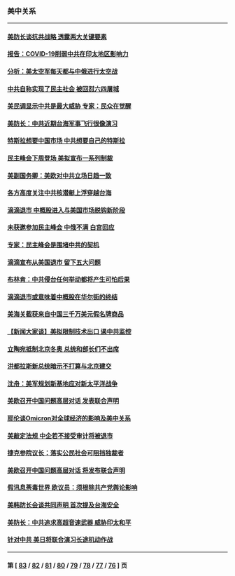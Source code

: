 ### 美中关系
---
#### [美防长谈抗共战略 透露两大关键要素](../../pages/nf1412576/n13418612.md) 
#### [报告：COVID-19削弱中共在印太地区影响力](../../pages/nf1412576/n13418437.md) 
#### [分析：美太空军每天都与中俄进行太空战](../../pages/nf1412576/n13418347.md) 
#### [中共自称实现了民主社会 被回怼六四屠城](../../pages/nf1412576/n13417958.md) 
#### [美民调显示中共是最大威胁 专家：民众在觉醒](../../pages/nf1412576/n13417494.md) 
#### [美防长：中共近期台海军事飞行很像演习](../../pages/nf1412576/n13417381.md) 
#### [特斯拉想要中国市场 中共想要自己的特斯拉](../../pages/nf1412576/n13417301.md) 
#### [民主峰会下周登场 美拟宣布一系列制裁](../../pages/nf1412576/n13416812.md) 
#### [美副国务卿：美欧对中共立场日趋一致](../../pages/nf1412576/n13416891.md) 
#### [各方高度关注中共核潜艇上浮穿越台海](../../pages/nf1412576/n13416709.md) 
#### [滴滴退市 中概股进入与美国市场脱钩新阶段](../../pages/nf1412576/n13415739.md) 
#### [未获邀参加民主峰会 中俄不满 白宫回应](../../pages/nf1412576/n13415744.md) 
#### [专家：民主峰会是围堵中共的契机](../../pages/nf1412576/n13415682.md) 
#### [滴滴宣布从美国退市 留下五大问题](../../pages/nf1412576/n13415716.md) 
#### [布林肯：中共侵台任何举动都将产生可怕后果](../../pages/nf1412576/n13415747.md) 
#### [滴滴退市或意味着中概股在华尔街的终结](../../pages/nf1412576/n13415549.md) 
#### [美海关截获来自中国三千万美元假名牌商品](../../pages/nf1412576/n13415183.md) 
#### [【新闻大家谈】美拟限制技术出口 遏中共监控](../../pages/nf1412576/n13415172.md) 
#### [立陶宛抵制北京冬奥 总统和部长们不出席](../../pages/nf1412576/n13414954.md) 
#### [洪都拉斯新总统暗示不打算与北京建交](../../pages/nf1412576/n13413815.md) 
#### [沈舟：美军规划新基地应对新太平洋战争](../../pages/nf1412576/n13413327.md) 
#### [美欧召开中国问题高层对话 发表联合声明](../../pages/nf1412576/n13413767.md) 
#### [耶伦谈Omicron对全球经济的影响及美中关系](../../pages/nf1412576/n13413534.md) 
#### [美敲定法规 中企若不接受审计将被退市](../../pages/nf1412576/n13413409.md) 
#### [捷克参院议长：落实公民社会可阻挡独裁者](../../pages/nf1412576/n13412314.md) 
#### [美欧召开中国问题高层对话 将发布联合声明](../../pages/nf1412576/n13413059.md) 
#### [假讯息荼毒世界 欧议员：须根除共产党舆论影响](../../pages/nf1412576/n13412527.md) 
#### [美韩防长会谈共同声明 首次提及台海安全](../../pages/nf1412576/n13412334.md) 
#### [美防长：中共追求高超音速武器 威胁印太和平](../../pages/nf1412576/n13412058.md) 
#### [针对中共 美日将联合演习长途机动作战](../../pages/nf1412576/n13411570.md) 

---
#### 第 [ [83](./83.md) / [82](./82.md) / [81](./81.md) / [80](./80.md) / [79](./79.md) / [78](./78.md) / [77](./77.md) / [76](./76.md) ] 页
